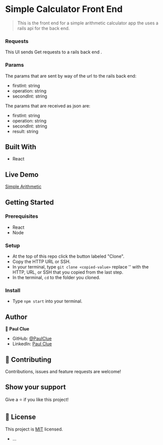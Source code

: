 # Simple Calculator Front End

> This is the front end for a simple arithmetic calculator app the uses a rails api for the back end.

### Requests

This UI sends Get requests to a rails back end .

### Params

The params that are sent by way of the url to the rails back end:

- firstInt: string
- operation: string
- secondInt: string

The params that are received as json are:

- firstInt: string
- operation: string
- secondInt: string
- result: string

## Built With

- React

## Live Demo

[Simple Arithmetic](https://focused-dijkstra-3c89cc.netlify.app/)


## Getting Started

### Prerequisites

- React
- Node

### Setup

- At the top of this repo click the button labeled "Clone".
- Copy the HTTP URL or SSH.
- In your terminal, type `git clone <copied-value>` replace '<copied-value>' with the HTTP, URL, or SSH that you copied from the last step.
- In the terminal, `cd` to the folder you cloned.

### Install

- Type `npm start` into your terminal.

## Author

👤 **Paul Clue**

- GitHub: [@PaulClue](https://github.com/Paul-Clue)
- LinkedIn: [Paul Clue](https://www.linkedin.com/in/paul-clue/)

## 🤝 Contributing

Contributions, issues and feature requests are welcome!


## Show your support

Give a ⭐️ if you like this project!


## 📝 License

This project is [MIT](./LICENSE) licensed.

* ...
